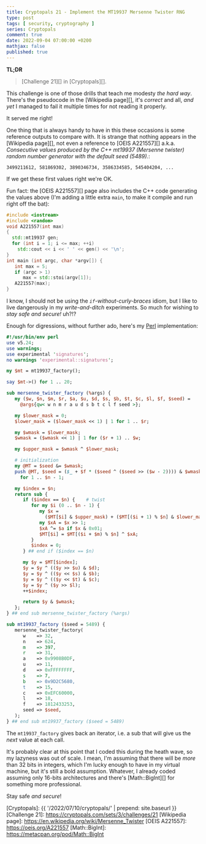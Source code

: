 ```yaml
---
title: Cryptopals 21 - Implement the MT19937 Mersenne Twister RNG
type: post
tags: [ security, cryptography ]
series: Cryptopals
comment: true
date: 2022-09-04 07:00:00 +0200
mathjax: false
published: true
---
```


**TL;DR**

> [Challenge 21][] in [Cryptopals][].

This challenge is one of those drills that teach me modesty *the hard
way*. There's the pseudocode in the [Wikipedia page][], it's *correct*
and all, *and yet* I managed to fail it multiple times for not reading
it properly.

It served me right!

One thing that is always handy to have in this these occasions is some
reference outputs to compare with. It is strange that nothing appears in
the [Wikipedia page][], not even a reference to [OEIS A221557][] a.k.a.
*Consecutive values produced by the C++ mt19937 (Mersenne twister)
random number generator with the default seed (5489).*:

```
3499211612, 581869302, 3890346734, 3586334585, 545404204, ...
```

If we get these first values right we're OK.

Fun fact: the [OEIS A221557][] page also includes the C++ code
generating the values above (I'm adding a little extra `main`, to make
it compile and run right off the bat):

```c++
#include <iostream>
#include <random>
void A221557(int max)
{
  std::mt19937 gen;
  for (int i = 1; i <= max; ++i)
    std::cout << i << ' ' << gen() << '\n';
}
int main (int argc, char *argv[]) {
   int max = 5;
   if (argc > 1)
      max = std::stoi(argv[1]);
   A221557(max);
}
```

I know, I should not be using the *`if`-without-curly-braces* idiom, but
I like to live dangerously in my *write-and-ditch* experiments. So much
for wishing to *stay safe and secure!* uh?!?

Enough for digressions, without further ado, here's my [Perl][]
implementation:

```perl
#!/usr/bin/env perl
use v5.24;
use warnings;
use experimental 'signatures';
no warnings 'experimental::signatures';

my $mt = mt19937_factory();

say $mt->() for 1 .. 20;

sub mersenne_twister_factory (%args) {
   my ($w, $n, $m, $r, $a, $u, $d, $s, $b, $t, $c, $l, $f, $seed) =
     @args{qw< w n m r a u d s b t c l f seed >};

   my $lower_mask = 0;
   $lower_mask = ($lower_mask << 1) | 1 for 1 .. $r;

   my $wmask = $lower_mask;
   $wmask = ($wmask << 1) | 1 for ($r + 1) .. $w;

   my $upper_mask = $wmask ^ $lower_mask;

   # initialization
   my @MT = $seed &= $wmask;
   push @MT, $seed = ($_ + $f * ($seed ^ ($seed >> ($w - 2)))) & $wmask
     for 1 .. $n - 1;

   my $index = $n;
   return sub {
      if ($index == $n) {    # twist
         for my $i (0 .. $n - 1) {
            my $x =
              ($MT[$i] & $upper_mask) + ($MT[($i + 1) % $n] & $lower_mask);
            my $xA = $x >> 1;
            $xA ^= $a if $x & 0x01;
            $MT[$i] = $MT[($i + $m) % $n] ^ $xA;
         }
         $index = 0;
      } ## end if ($index == $n)

      my $y = $MT[$index];
      $y = $y ^ (($y >> $u) & $d);
      $y = $y ^ (($y << $s) & $b);
      $y = $y ^ (($y << $t) & $c);
      $y = $y ^ ($y >> $l);
      ++$index;

      return $y & $wmask;
   };
} ## end sub mersenne_twister_factory (%args)

sub mt19937_factory ($seed = 5489) {
   mersenne_twister_factory(
      w    => 32,
      n    => 624,
      m    => 397,
      r    => 31,
      a    => 0x9908B0DF,
      u    => 11,
      d    => 0xFFFFFFFF,
      s    => 7,
      b    => 0x9D2C5680,
      t    => 15,
      c    => 0xEFC60000,
      l    => 18,
      f    => 1812433253,
      seed => $seed,
   );
} ## end sub mt19937_factory ($seed = 5489)
```

The `mt19937_factory` gives back an iterator, i.e. a sub that will give
us the *next* value at each call.

It's probably clear at this point that I coded this during the heath
wave, so my lazyness was out of scale. I mean, I'm assuming that there
will be *more* than 32 bits in integers, which I'm lucky enough to have
in my virtual machine, but it's still a bold assumption. Whatever, I
already coded assuming only 16-bits architectures and there's
[Math::BigInt][] for something more professional.

Stay safe *and secure*!

[Perl]: https://www.perl.org/
[Cryptopals]: {{ '/2022/07/10/cryptopals/' | prepend: site.baseurl }}
[Challenge 21]: https://cryptopals.com/sets/3/challenges/21
[Wikipedia page]: https://en.wikipedia.org/wiki/Mersenne_Twister
[OEIS A221557]: https://oeis.org/A221557
[Math::BigInt]: https://metacpan.org/pod/Math::BigInt
